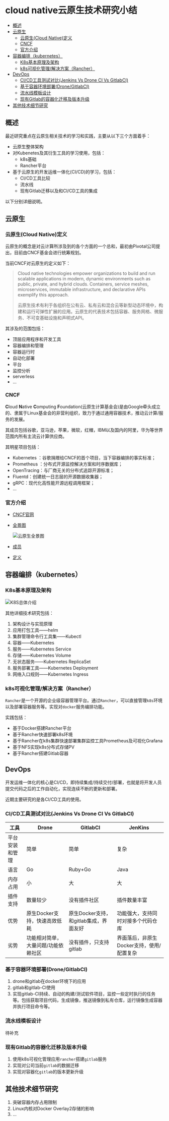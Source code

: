 # cloud native云原生技术研究小结

- [概述](#概述)
- [云原生](#云原生)
  - [云原生(Cloud Native)定义](#云原生cloud-native定义)
  - [CNCF](#cncf)
  - [官方介绍](#官方介绍)
- [容器编排（kubernetes）](#容器编排kubernetes)
  - [K8s基本原理及架构](#k8s基本原理及架构)
  - [k8s可视化管理/解决方案（Rancher）](#k8s可视化管理解决方案rancher)
- [DevOps](#devops)
  - [CI/CD工具测试对比(Jenkins Vs Drone CI Vs GitlabCI)](#cicd工具测试对比jenkins-vs-drone-ci-vs-gitlabci)
  - [基于容器环境部署(Drone/GitlabCI)](#基于容器环境部署dronegitlabci)
  - [流水线模板设计](#流水线模板设计)
  - [现有Gitlab的容器化迁移及版本升级](#现有gitlab的容器化迁移及版本升级)
- [其他技术细节研究](#其他技术细节研究)

## 概述

最近研究重点在云原生相关技术的学习和实践，主要从以下三个方面着手：

- 云原生整体架构
- 对Kubenetes及其衍生工具的学习使用，包括：
  - k8s基础
  - Rancher平台
- 基于云原生的开发运维一体化(CI/CD)的学习，包括：
  - CI/CD工具比较
  - 流水线
  - 现有Gitlab迁移以及和CI/CD工具的集成

以下分别详细说明。

## 云原生

### 云原生(Cloud Native)定义
  
云原生的概念是对云计算所涉及到的各个方面的一个总和，最初由Pivotal公司提出，目前由CNCF基金会进行统筹规划。

当前CNCF对云原生的定义如下：

> Cloud native technologies empower organizations to build and run scalable applications in modern, dynamic environments such as public, private, and hybrid clouds. Containers, service meshes, microservices, immutable infrastructure, and declarative APIs exemplify this approach.
>
> 云原生技术有利于各组织在公有云、私有云和混合云等新型动态环境中，构建和运行可弹性扩展的应用。云原生的代表技术包括容器、服务网格、微服务、不可变基础设施和声明式API。

其涉及的范围包括：

- 顶层应用程序和开发工具
- 容器编排和管理
- 容器运行时
- 自动化部署
- 平台
- 监控分析
- serverless
- ...

### CNCF

**C**loud **N**ative **C**omputing **F**oundation(云原生计算基金会)是由Google牵头成立的、隶属于Linux基金会的非营利组织，致力于通过通用容器技术，推动云计算/服务的发展。

其成员包括谷歌，亚马逊，苹果，微软，红帽，IBM以及国内的阿里，华为等世界范围内所有主流云计算供应商。

其明星项目包括：

- Kubernetes ：谷歌捐赠给CNCF的首个项目，当下容器编排的事实标准；
- Prometheus ：分布式开源监控解决方案和时序数据库；
- OpenTracing：与厂商无关的分布式追踪开源标准；
- Fluentd：创建统一日志层的开源数据收集器；
- gRPC：现代化高性能开源远程调用框架；
- ...

### 官方介绍

- [CNCF官网](https://www.cncf.io)
- [全景图](https://landscape.cncf.io/)

  ![云原生全景图](landscape.png)

- [成员](https://www.cncf.io/about/members/)
- [定义](https://github.com/cncf/toc/blob/master/DEFINITION.md)

## 容器编排（kubernetes）

### K8s基本原理及架构

![K8S总体介绍](K8S总体介绍.png)

其他详细技术研究包括：

1. 架构设计与实现原理
2. 应用打包工具——helm
3. 集群管理命令行工具集——Kubectl
4. 容器——Kubernetes
5. 服务——Kubernetes Service
6. 存储——Kubernetes Volume
7. 无状态服务——Kubernetes ReplicaSet
8. 服务部署工具——Kubernetes Deployment
9. 网络入口规则——Kubernetes Ingress

### k8s可视化管理/解决方案（Rancher）

`Rancher`是一个开源的企业级容器管理平台。通过`Rancher`，可以直接管理`k8s`环境以及部署容器服务等。实现对`docker`服务编排功能。

实践包括：

- 基于Docker搭建Rancher平台
- 基于Rancher快速部署k8s环境
- 基于Rancher在k8s集群快速部署集群监控工具Prometheus及可视化Grafana
- 基于NFS实现k8s分布式存储PV
- 基于Rancher搭建Gitlab容器

## DevOps

开发运维一体化的核心是CI/CD，即持续集成/持续交付/部署，也就是将开发人员提交代码之后的工作自动化，实现连续不断的更新和部署。

近期主要研究的是各CI/CD工具的使用。

### CI/CD工具测试对比(Jenkins Vs Drone CI Vs GitlabCI)

| 工具           | Drone                               | GitlabCI                               | JenKins                                   |
| -------------- | ----------------------------------- | -------------------------------------- | ----------------------------------------- |
| 平台安装和管理 | 简单                                | 简单                                   | 复杂                                      |
| 语言           | Go                                  | Ruby+Go                                | Java                                      |
| 内存占用       | 小                                  | 大                                     | 大                                        |
| 插件支持       | 数量较少                            | 没有插件社区                           | 插件数量丰富                              |
| 优势           | 原生Docker支持，快速高效低耗        | 原生Docker支持，和gitlab集成，界面友好 | 功能强大，支持同时对接多个代码仓库        |
| 劣势           | 功能相对简单，大量问题/功能依赖社区 | 没有插件，只支持gitlab                 | 界面落后，非原生Docker支持，使用/配置复杂 |

### 基于容器环境部署(Drone/GitlabCI)

1. drone和gitlab在docker环境下的应用
2. gitlab和gitlab-CI使用
3. 实现gitlab-CI持续、自动的构建/测试软件项目，监控一些定时执行的任务等。包括获取项目代码，生成镜像，推送镜像到私有仓库，运行镜像生成容器并执行项目命令等。

### 流水线模板设计

待补充

### 现有Gitlab的容器化迁移及版本升级

  1. 使用k8s可视化管理应用`rancher`搭建`gitlab`服务
  2. 实现对公司当前`gitlab`的数据迁移
  3. 实现对容器化`gitlab`的版本更新升级

## 其他技术细节研究

  1. 突破容器内存占用限制
  2. Linux内核对Docker Overlay2存储的影响
  3. ...
